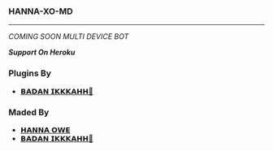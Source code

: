 ### HANNA-XO-MD
********************
_COMING SOON MULTI DEVICE BOT_

***Support On Heroku***


### Plugins By 
- [𝗕𝗔𝗗𝗔𝗡 𝗜𝗞𝗞𝗞𝗔𝗛𝗛🫦](https://github.com/kingbadan321)

### Maded By
- [𝗛𝗔𝗡𝗡𝗔 𝗢𝗪𝗘](https://github.com/Abhiiiyh)
- [𝗕𝗔𝗗𝗔𝗡 𝗜𝗞𝗞𝗞𝗔𝗛𝗛🫦](https://github.com/kingbadan321)
